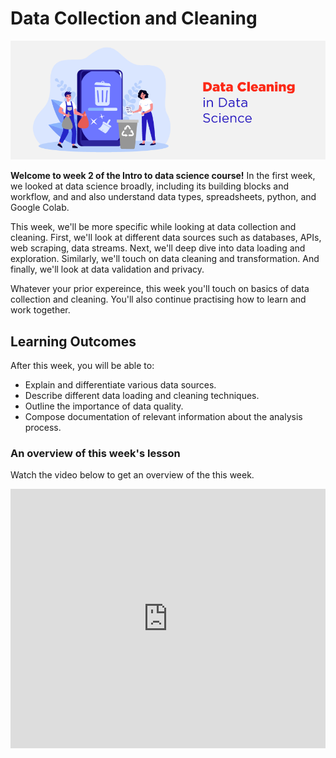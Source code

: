 # Data Collection and Cleaning

![data-cleaning](./data-cleaning/data-cleaning/data-cleaning.png)

**Welcome to week 2 of the Intro to data science course!** In the first week, we looked at data science broadly, including its building blocks and workflow, and and also understand data types, spreadsheets, python, and Google Colab. 

This week, we'll be more specific while looking at data collection and cleaning. First, we'll look at different data sources such as databases, APIs, web scraping, data streams. Next, we'll deep dive into data loading and exploration. Similarly, we'll touch on data cleaning and transformation. And finally, we'll look at data validation and privacy.

Whatever your prior expereince, this week you'll touch on basics of data collection and cleaning. You'll also continue practising how to learn and work together.


## Learning Outcomes

After this week, you will be able to:

- Explain and differentiate various data sources.
- Describe different data loading and cleaning techniques.
- Outline the importance of data quality.
- Compose documentation of relevant information about the analysis process.


### An overview of this week's lesson

<aside>

Watch the video below to get an overview of the this week.

</aside>
<div style="position: relative; padding-bottom: 56.25%; height: 0;"><iframe width="100%" height="415" src="https://www.youtube.com/embed/LAkuoH0A6Tk?si=mUs6dYq4UIqXWlG7" title="Linking your CSS" frameborder="0" allow="accelerometer; autoplay; clipboard-write; encrypted-media; gyroscope; picture-in-picture" allowfullscreen></iframe></div>
